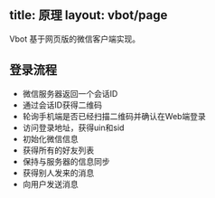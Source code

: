 title: 原理
layout: vbot/page
---

Vbot 基于网页版的微信客户端实现。

## 登录流程

- 微信服务器返回一个会话ID
- 通过会话ID获得二维码
- 轮询手机端是否已经扫描二维码并确认在Web端登录
- 访问登录地址，获得uin和sid
- 初始化微信信息
- 获得所有的好友列表
- 保持与服务器的信息同步
- 获得别人发来的消息
- 向用户发送消息

